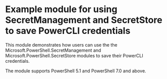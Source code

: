 # Example module for using SecretManagement and SecretStore to save PowerCLI credentials



This module demonstrates how users can use the the Microsoft.PowerShell.SecretManagement and Microsoft.PowerShell.SecretStore modules to save their PowerCLI credentials. 

The module supports PowerShell 5.1 and PowerShell 7.0 and above.